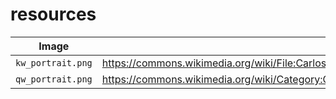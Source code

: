 # resources

Image            |URL
-----------------|--------------------------------------------------------------------------------------
`kw_portrait.png`|https://commons.wikimedia.org/wiki/File:Carlos_Gustavo_da_Su%C3%A9cia_(meio_corpo).jpg
`qw_portrait.png`|https://commons.wikimedia.org/wiki/Category:Queen_Silvia_of_Sweden#/media/File:Queen_Silvia_of_Sweden_in_2018.jpg
